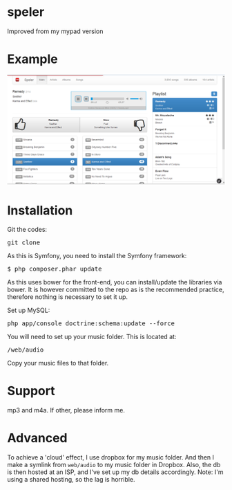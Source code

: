 speler
======

Improved from my mypad version

Example
=======

<img src="web/img/example.png">

Installation
============

Git the codes:
<pre>git clone <this repo></pre>

As this is Symfony, you need to install the Symfony framework:
<pre>$ php composer.phar update</pre>

As this uses bower for the front-end, you can install/update the libraries via bower. It is however committed to the repo as
 is the recommended practice, therefore nothing is necessary to set it up.

Set up MySQL:
<pre>php app/console doctrine:schema:update --force</pre>

You will need to set up your music folder. This is located at:
<pre>/web/audio</pre>
Copy your music files to that folder.

Support
=======
mp3 and m4a. If other, please inform me.

Advanced
=======

To achieve a 'cloud' effect, I use dropbox for my music folder. And then I make a symlink
 from `web/audio` to my music folder in Dropbox.
Also, the db is then hosted at an ISP, and I've set up my db details accordingly. Note:
I'm using a shared hosting, so the lag is horrible.
